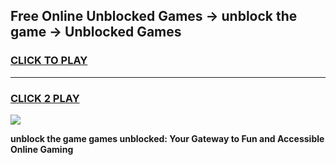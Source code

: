 
## Free Online Unblocked Games → unblock the game → Unblocked Games
<h3>
<a href="https://premium.freeplayer.one?title=unblock_the_game&ref=21F">CLICK TO PLAY</a></h3>
<hr>

<h3>
<a href="https://premium.freeplayer.one?title=unblock_the_game&ref=21F">CLICK 2 PLAY</a>
  
</h3>

<a href="https://premium.freeplayer.one?title=unblock_the_game&ref=21F/"><img src="https://clearcache.store/games.png"></a>


**unblock the game games unblocked: Your Gateway to Fun and Accessible Online Gaming**

